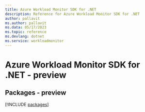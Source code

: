 ```yaml
---
title: Azure Workload Monitor SDK for .NET
description: Reference for Azure Workload Monitor SDK for .NET
author: pallavit
ms.author: pallavit
ms.data: 05/17/2023
ms.topic: reference
ms.devlang: dotnet
ms.service: workloadmonitor
---
```

# Azure Workload Monitor SDK for .NET - preview
## Packages - preview
[!INCLUDE [packages](workload-monitor-index.md)]